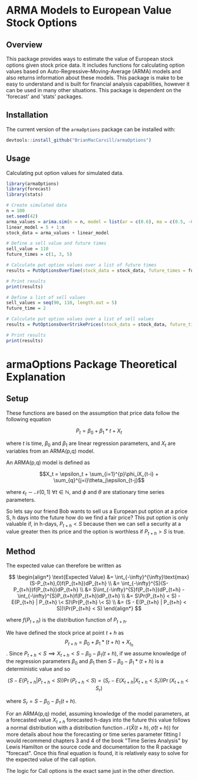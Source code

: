 # ARMA Models to European Value Stock Options

## Overview

This package provides ways to estimate the value of European stock options given stock price data. It includes functions for calculating option values based on Auto-Regressive–Moving-Average (ARMA) models and also returns information about these models. This package is make to be easy to understand and is built for financial analysis capabilities, however it can be used in many other situations. This package is dependent on the 'forecast' and 'stats' packages.

## Installation

The current version of the `armaOptions` package can be installed with:

```r
devtools::install_github("BrianMacCarvill/armaOptions")
```

## Usage
Calculating put option values for simulated data.

```r
library(armaOptions)
library(forecast)
library(stats)

# Create simulated data
n = 100
set.seed(42)
arma_values = arima.sim(n = n, model = list(ar = c(0.6), ma = c(0.5, -0.5)))
linear_model = 5 + 1:n
stock_data = arma_values + linear_model

# Define a sell value and future times
sell_value = 110
future_times = c(1, 3, 5)

# Calculate put option values over a list of future times
results = PutOptionsOverTime(stock_data = stock_data, future_times = future_times, sell_value = sell_value)

# Print results
print(results)
```


```r
# Define a list of sell values
sell_values = seq(90, 110, length.out = 5)
future_time = 2

# Calculate put option values over a list of sell values
results = PutOptionsOverStrikePrices(stock_data = stock_data, future_time = future_time, sell_values = sell_values)

# Print results
print(results)
```


# armaOptions Package Theoretical Explanation

## Setup

These functions are based on the assumption that price data follow the following equation 

$$P_t = \beta_0 + \beta_1 * t + X_t$$ 

where $t$ is time, $\beta_0$ and $\beta_1$ are linear regression parameters, and $X_t$ are variables from an ARMA(p,q) model. 

An ARMA(p,q) model is defined as 

$$X_t = \epsilon_t + \sum_{i=1}^{p}\phi_iX_{t-i} + \sum_{q}^{j=i}\theta_j\epsilon_{t-j}$$

where $\epsilon_t\sim\mathcal{N}(0,1)~\forall t\in\mathbb{N}$, and $\phi$ and $\theta$ are stationary time series parameters.

So lets say our friend Bob wants to sell us a European put option at a price S, h days into the future how do we find a fair price? This put option is only valuable if, in h-days, $P_{t+h}<S$ because then we can sell a security at a value greater then its price and the option is worthless if $P_{t+h}>S$ is true.

## Method

The expected value can therefore be written as

$$
\begin{align*}
\text{Expected Value} &= \int_{-\infty}^{\infty}\text{max}(S-P_{t+h},0)f(P_{t+h})dP_{t+h} \\
&= \int_{-\infty}^{S}(S-P_{t+h})f(P_{t+h})dP_{t+h} \\
&= S\int_{-\infty}^{S}f(P_{t+h})dP_{t+h} - \int_{-\infty}^{S}P_{t+h}f(P_{t+h})dP_{t+h} \\
&= S\Pr(P_{t+h} < S) - E(P_{t+h} | P_{t+h} \< S)\Pr(P_{t+h} \< S) \\
&= (S - E(P_{t+h} | P_{t+h} < S))\Pr(P_{t+h} < S)
\end{align*}
$$

where $f(P_{t+h})$ is the distribution function of $P_{t+h}$.

We have defined the stock price at point $t+h$ as $$P_{t+h} = \beta_0 + \beta_1 * (t+h) + X_{t_h}$$. Since $P_{t+h}<S \implies X_{t+h}<S-\beta_0 - \beta_1(t+h)$, if we assume knowledge of the regression parameters $\beta_0$ and $\beta_1$ then $S-\beta_0 - \beta_1 * (t+h)$ is a deterministic value and so 

$$(S - E(P_{t+h} | P_{t+h} < S))\Pr(P_{t+h} < S) = (S_r - E(X_{t+h} | X_{t+h} < S_r))\Pr(X_{t+h} < S_r)$$

where $S_r = S-\beta_0 - \beta_1(t+h)$.

For an ARMA(p,q) model, assuming knowledge of the model parameters, at a forecasted value $X_{t+h}$ forecasted h-days into the future this value follows a normal distribution with a distribution function $\mathcal{N}(\hat{X}(t+h),\hat{\sigma}(t+h))$ for more details about how the forecasting or time series parameter fitting I would recommend chapters 3 and 4 of the book "Time Series Analysis" by Lewis Hamilton or the source code and documentation to the R package "forecast". Once this final equation is found, it is relatively easy to solve for the expected value of the call option.

The logic for Call options is the exact same just in the other direction. 
